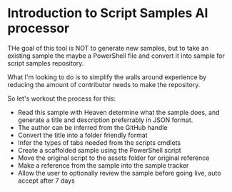 # Introduction to Script Samples AI processor

THe goal of this tool is NOT to generate new samples, but to take an existing sample the maybe a PowerShell file and convert it into sample for script samples repository. 

What I'm looking to do is to simplify the walls around experience by reducing the amount of contributor needs to make the repository.

So let's workout the process for this:

 - Read this sample with Heaven determine what the sample does, and generate a title and description preferrably in JSON format.
 - The author can be inferred from the GitHub handle
 - Convert the title into a folder friendly format
 - Infer the types of tabs needed from the scripts cmdlets
 - Create a scaffolded sample using the PowerShell script
 - Move the original script to the assets folder for original reference
 - Make a reference from the sample into the sample tracker
 - Allow the user to optionally review the sample before going live, auto accept after 7 days